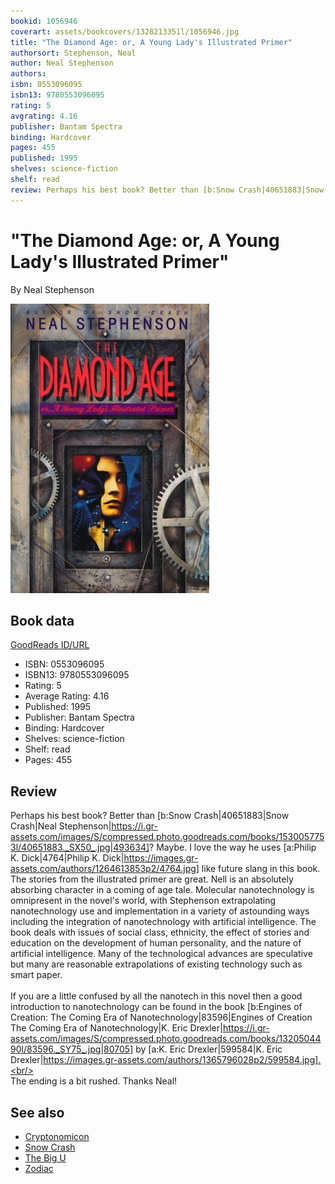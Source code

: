 ```yaml
---
bookid: 1056946
coverart: assets/bookcovers/1328213351l/1056946.jpg
title: "The Diamond Age: or, A Young Lady's Illustrated Primer"
authorsort: Stephenson, Neal
author: Neal Stephenson
authors: 
isbn: 0553096095
isbn13: 9780553096095
rating: 5
avgrating: 4.16
publisher: Bantam Spectra
binding: Hardcover
pages: 455
published: 1995
shelves: science-fiction
shelf: read
review: Perhaps his best book? Better than [b:Snow Crash|40651883|Snow Crash|Neal Stephenson|https://i.gr-assets.com/images/S/compressed.photo.goodreads.com/books/1530057753l/40651883._SX50_.jpg|493634]? Maybe. I love the way he uses [a:Philip K. Dick|4764|Philip K. Dick|https://images.gr-assets.com/authors/1264613853p2/4764.jpg] like future slang in this book. The stories from the illustrated primer are great. Nell is an absolutely absorbing character in a coming of age tale. Molecular nanotechnology is omnipresent in the novel's world, with Stephenson extrapolating nanotechnology use and implementation in a variety of astounding ways including the integration of nanotechnology with artificial intelligence. The book deals with issues of social class, ethnicity, the effect of stories and education on the development of human personality, and the nature of artificial intelligence. Many of the technological advances are speculative but many are reasonable extrapolations of existing technology such as smart paper.<br/><br/>If you are a little confused by all the nanotech in this novel then a good introduction to nanotechnology can be found in the book [b:Engines of Creation: The Coming Era of Nanotechnology|83596|Engines of Creation The Coming Era of Nanotechnology|K. Eric Drexler|https://i.gr-assets.com/images/S/compressed.photo.goodreads.com/books/1320504490l/83596._SY75_.jpg|80705] by [a:K. Eric Drexler|599584|K. Eric Drexler|https://images.gr-assets.com/authors/1365796028p2/599584.jpg].<br/><br/>The ending is a bit rushed. Thanks Neal!
---
```


# "The Diamond Age: or, A Young Lady's Illustrated Primer"

By Neal Stephenson

![](../../assets/bookcovers/1328213351l/1056946.jpg)

## Book data

[GoodReads ID/URL](https://www.goodreads.com/book/show/1056946)

- ISBN: 0553096095
- ISBN13: 9780553096095
- Rating: 5
- Average Rating: 4.16
- Published: 1995
- Publisher: Bantam Spectra
- Binding: Hardcover
- Shelves: science-fiction
- Shelf: read
- Pages: 455

## Review

Perhaps his best book? Better than [b:Snow Crash|40651883|Snow Crash|Neal Stephenson|https://i.gr-assets.com/images/S/compressed.photo.goodreads.com/books/1530057753l/40651883._SX50_.jpg|493634]? Maybe. I love the way he uses [a:Philip K. Dick|4764|Philip K. Dick|https://images.gr-assets.com/authors/1264613853p2/4764.jpg] like future slang in this book. The stories from the illustrated primer are great. Nell is an absolutely absorbing character in a coming of age tale. Molecular nanotechnology is omnipresent in the novel's world, with Stephenson extrapolating nanotechnology use and implementation in a variety of astounding ways including the integration of nanotechnology with artificial intelligence. The book deals with issues of social class, ethnicity, the effect of stories and education on the development of human personality, and the nature of artificial intelligence. Many of the technological advances are speculative but many are reasonable extrapolations of existing technology such as smart paper.<br/><br/>If you are a little confused by all the nanotech in this novel then a good introduction to nanotechnology can be found in the book [b:Engines of Creation: The Coming Era of Nanotechnology|83596|Engines of Creation The Coming Era of Nanotechnology|K. Eric Drexler|https://i.gr-assets.com/images/S/compressed.photo.goodreads.com/books/1320504490l/83596._SY75_.jpg|80705] by [a:K. Eric Drexler|599584|K. Eric Drexler|https://images.gr-assets.com/authors/1365796028p2/599584.jpg].<br/><br/>The ending is a bit rushed. Thanks Neal!


## See also

- [Cryptonomicon](Cryptonomicon.md)
- [Snow Crash](Snow_Crash.md)
- [The Big U](The_Big_U.md)
- [Zodiac](Zodiac-_The_Eco-Thriller.md)
